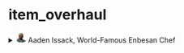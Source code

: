 # item_overhaul

<details>
<summary><img src="./doc/job_adertisements/enbesa/icon_enbesan_cook_3b.png" width="20" /> Aaden Issack, World-Famous Enbesan Chef</summary>
  <img src="./doc/mark.png" />
  <img src="./doc/savannah.png" />
  <img src="./doc/domestic.png" />
</details>
